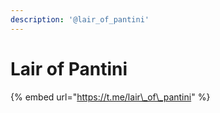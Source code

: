 ```yaml
---
description: '@lair_of_pantini'
---
```


# Lair of Pantini

{% embed url="https://t.me/lair\_of\_pantini" %}



